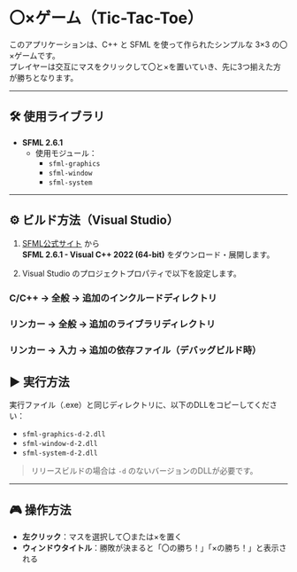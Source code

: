 # 〇×ゲーム（Tic-Tac-Toe）

このアプリケーションは、C++ と SFML を使って作られたシンプルな 3×3 の〇×ゲームです。  
プレイヤーは交互にマスをクリックして〇と×を置いていき、先に3つ揃えた方が勝ちとなります。

---

## 🛠 使用ライブラリ

- **SFML 2.6.1**
  - 使用モジュール：
    - `sfml-graphics`
    - `sfml-window`
    - `sfml-system`

---

## ⚙️ ビルド方法（Visual Studio）

1. [SFML公式サイト](https://www.sfml-dev.org/download.php) から  
   **SFML 2.6.1 - Visual C++ 2022 (64-bit)** をダウンロード・展開します。

2. Visual Studio のプロジェクトプロパティで以下を設定します。

### C/C++ → 全般 → 追加のインクルードディレクトリ

### リンカー → 全般 → 追加のライブラリディレクトリ

### リンカー → 入力 → 追加の依存ファイル（デバッグビルド時）


## ▶️ 実行方法

実行ファイル（.exe）と同じディレクトリに、以下のDLLをコピーしてください：

- `sfml-graphics-d-2.dll`
- `sfml-window-d-2.dll`
- `sfml-system-d-2.dll`

> リリースビルドの場合は `-d` のないバージョンのDLLが必要です。

---

## 🎮 操作方法

- **左クリック**：マスを選択して〇または×を置く
- **ウィンドウタイトル**：勝敗が決まると「〇の勝ち！」「×の勝ち！」と表示される
